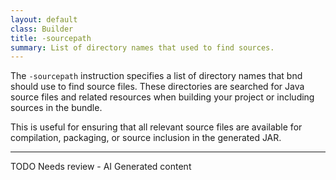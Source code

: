 ```yaml
---
layout: default
class: Builder
title: -sourcepath 
summary: List of directory names that used to find sources. 
---
```



The `-sourcepath` instruction specifies a list of directory names that bnd should use to find source files. These directories are searched for Java source files and related resources when building your project or including sources in the bundle.

This is useful for ensuring that all relevant source files are available for compilation, packaging, or source inclusion in the generated JAR.

---
TODO Needs review - AI Generated content